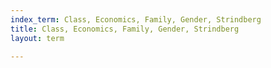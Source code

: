 ```yaml
---
index_term: Class, Economics, Family, Gender, Strindberg
title: Class, Economics, Family, Gender, Strindberg
layout: term

---
```

